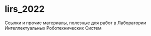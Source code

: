 # lirs_2022
Ссылки и прочие материалы, полезные для работ в Лаборатории Интеллектуальных Роботехнических Систем

